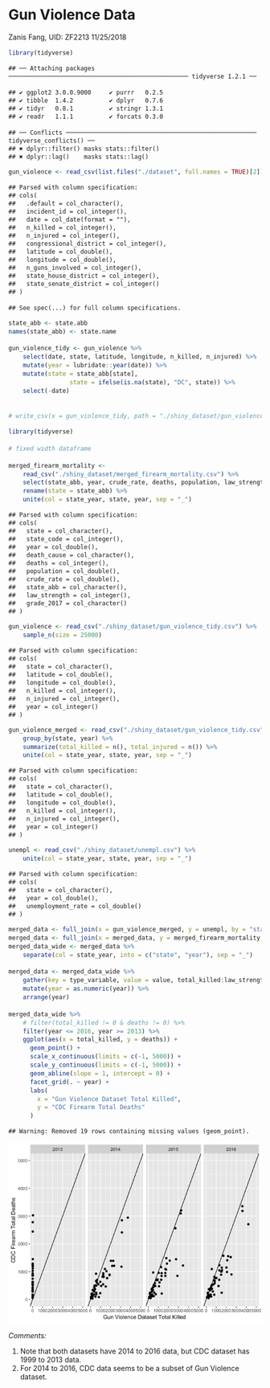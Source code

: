 Gun Violence Data
================
Zanis Fang, UID: ZF2213
11/25/2018

``` r
library(tidyverse)
```

    ## ── Attaching packages ────────────────────────────────────────────────── tidyverse 1.2.1 ──

    ## ✔ ggplot2 3.0.0.9000     ✔ purrr   0.2.5     
    ## ✔ tibble  1.4.2          ✔ dplyr   0.7.6     
    ## ✔ tidyr   0.8.1          ✔ stringr 1.3.1     
    ## ✔ readr   1.1.1          ✔ forcats 0.3.0

    ## ── Conflicts ───────────────────────────────────────────────────── tidyverse_conflicts() ──
    ## ✖ dplyr::filter() masks stats::filter()
    ## ✖ dplyr::lag()    masks stats::lag()

``` r
gun_violence <- read_csv(list.files("./dataset", full.names = TRUE)[2])
```

    ## Parsed with column specification:
    ## cols(
    ##   .default = col_character(),
    ##   incident_id = col_integer(),
    ##   date = col_date(format = ""),
    ##   n_killed = col_integer(),
    ##   n_injured = col_integer(),
    ##   congressional_district = col_integer(),
    ##   latitude = col_double(),
    ##   longitude = col_double(),
    ##   n_guns_involved = col_integer(),
    ##   state_house_district = col_integer(),
    ##   state_senate_district = col_integer()
    ## )

    ## See spec(...) for full column specifications.

``` r
state_abb <- state.abb
names(state_abb) <- state.name

gun_violence_tidy <- gun_violence %>% 
    select(date, state, latitude, longitude, n_killed, n_injured) %>% 
    mutate(year = lubridate::year(date)) %>% 
    mutate(state = state_abb[state],
                 state = ifelse(is.na(state), "DC", state)) %>% 
    select(-date)
    

# write_csv(x = gun_violence_tidy, path = "./shiny_dataset/gun_violence_tidy.csv")
```

``` r
library(tidyverse)

# fixed width dataframe

merged_firearm_mortality <-
    read_csv("./shiny_dataset/merged_firearm_mortality.csv") %>%
    select(state_abb, year, crude_rate, deaths, population, law_strength) %>%
    rename(state = state_abb) %>% 
    unite(col = state_year, state, year, sep = "_")
```

    ## Parsed with column specification:
    ## cols(
    ##   state = col_character(),
    ##   state_code = col_integer(),
    ##   year = col_double(),
    ##   death_cause = col_character(),
    ##   deaths = col_integer(),
    ##   population = col_double(),
    ##   crude_rate = col_double(),
    ##   state_abb = col_character(),
    ##   law_strength = col_integer(),
    ##   grade_2017 = col_character()
    ## )

``` r
gun_violence <- read_csv("./shiny_dataset/gun_violence_tidy.csv") %>% 
    sample_n(size = 25000)
```

    ## Parsed with column specification:
    ## cols(
    ##   state = col_character(),
    ##   latitude = col_double(),
    ##   longitude = col_double(),
    ##   n_killed = col_integer(),
    ##   n_injured = col_integer(),
    ##   year = col_integer()
    ## )

``` r
gun_violence_merged <- read_csv("./shiny_dataset/gun_violence_tidy.csv") %>%
    group_by(state, year) %>%
    summarize(total_killed = n(), total_injured = n()) %>% 
    unite(col = state_year, state, year, sep = "_")
```

    ## Parsed with column specification:
    ## cols(
    ##   state = col_character(),
    ##   latitude = col_double(),
    ##   longitude = col_double(),
    ##   n_killed = col_integer(),
    ##   n_injured = col_integer(),
    ##   year = col_integer()
    ## )

``` r
unempl <- read_csv("./shiny_dataset/unempl.csv") %>% 
    unite(col = state_year, state, year, sep = "_")
```

    ## Parsed with column specification:
    ## cols(
    ##   state = col_character(),
    ##   year = col_double(),
    ##   unemployment_rate = col_double()
    ## )

``` r
merged_data <- full_join(x = gun_violence_merged, y = unempl, by = "state_year")
merged_data <- full_join(x = merged_data, y = merged_firearm_mortality, by = "state_year")
merged_data_wide <- merged_data %>% 
    separate(col = state_year, into = c("state", "year"), sep = "_")

merged_data <- merged_data_wide %>% 
    gather(key = type_variable, value = value, total_killed:law_strength) %>% 
    mutate(year = as.numeric(year)) %>% 
    arrange(year)

merged_data_wide %>%
    # filter(total_killed != 0 & deaths != 0) %>% 
    filter(year <= 2016, year >= 2013) %>% 
    ggplot(aes(x = total_killed, y = deaths)) +
      geom_point() +
      scale_x_continuous(limits = c(-1, 5000)) +
      scale_y_continuous(limits = c(-1, 5000)) +
      geom_abline(slope = 1, intercept = 0) +
      facet_grid(. ~ year) +
      labs(
        x = "Gun Violence Dataset Total Killed",
        y = "CDC Firearm Total Deaths"
      )
```

    ## Warning: Removed 19 rows containing missing values (geom_point).

![](zanis_gunviolence_map_files/figure-gfm/compare_cdc_gunvio-1.png)<!-- -->

*Comments:*

1.  Note that both datasets have 2014 to 2016 data, but CDC dataset has
    1999 to 2013 data.
2.  For 2014 to 2016, CDC data seems to be a subset of Gun Violence
    dataset.
